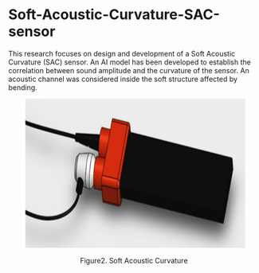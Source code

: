 # Soft-Acoustic-Curvature-SAC-sensor
This research focuses on design and development of a Soft Acoustic Curvature (SAC) sensor. An AI model has been developed to establish the correlation between sound amplitude and the curvature of the sensor. An acoustic channel was considered inside the soft structure affected by bending.

<p align="center" >
<img src="https://github.com/hgolshanian/Soft-Acoustic-Curvature-SAC-sensor/blob/main/Photos/Picture1.png" width=450 height=300>
<p align="center" >
Figure2. Soft Acoustic Curvature
